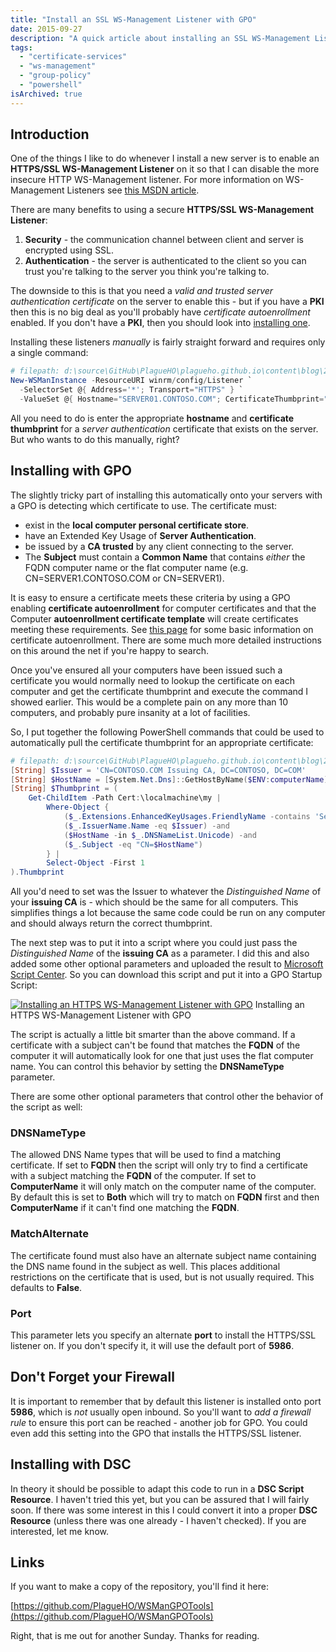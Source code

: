 ```yaml
---
title: "Install an SSL WS-Management Listener with GPO"
date: 2015-09-27
description: "A quick article about installing an SSL WS-Management Listener with GPO."
tags:
  - "certificate-services"
  - "ws-management"
  - "group-policy"
  - "powershell"
isArchived: true
---
```


## Introduction

One of the things I like to do whenever I install a new server is to enable an **HTTPS/SSL WS-Management Listener** on it so that I can disable the more insecure HTTP WS-Management listener. For more information on WS-Management Listeners see [this MSDN article](https://msdn.microsoft.com/en-us/library/aa384372%28v=vs.85%29.aspx).

There are many benefits to using a secure **HTTPS/SSL WS-Management Listener**:

1. **Security** - the communication channel between client and server is encrypted using SSL.
1. **Authentication** - the server is authenticated to the client so you can trust you're talking to the server you think you're talking to.

The downside to this is that you need a _valid and trusted server authentication certificate_ on the server to enable this - but if you have a **PKI** then this is no big deal as you'll probably have _certificate autoenrollment_ enabled. If you don't have a **PKI**, then you should look into [installing one](https://technet.microsoft.com/en-us/library/cc772393%28v=ws.10%29.aspx).

Installing these listeners _manually_ is fairly straight forward and requires only a single command:

```powershell
# filepath: d:\source\GitHub\PlagueHO\plagueho.github.io\content\blog\2015\09\2015-09-27-install-an-ssl-ws-management-listener-with-gpo.md
New-WSManInstance -ResourceURI winrm/config/Listener `
  -SelectorSet @{ Address='*'; Transport="HTTPS" } `
  -ValueSet @{ Hostname="SERVER01.CONTOSO.COM"; CertificateThumbprint="09 49 93 24 53 81 32 16 b7 44 8b 47 ca af 56 3a ef 9f 10 2d" }
```

All you need to do is enter the appropriate **hostname** and **certificate thumbprint** for a _server authentication_ certificate that exists on the server. But who wants to do this manually, right?

## Installing with GPO

The slightly tricky part of installing this automatically onto your servers with a GPO is detecting which certificate to use. The certificate must:

- exist in the **local computer personal certificate store**.
- have an Extended Key Usage of **Server Authentication**.
- be issued by a **CA trusted** by any client connecting to the server.
- The **Subject** must contain a **Common Name** that contains _either_ the FQDN computer name or the flat computer name (e.g. CN=SERVER1.CONTOSO.COM or CN=SERVER1).

It is easy to ensure a certificate meets these criteria by using a GPO enabling **certificate autoenrollment** for computer certificates and that the Computer **autoenrollment certificate template** will create certificates meeting these requirements. See [this page](https://technet.microsoft.com/en-us/library/cc731522.aspx) for some basic information on certificate autoenrollment. There are some much more detailed instructions on this around the net if you're happy to search.

Once you've ensured all your computers have been issued such a certificate you would normally need to lookup the certificate on each computer and get the certificate thumbprint and execute the command I showed earlier. This would be a complete pain on any more than 10 computers, and probably pure insanity at a lot of facilities.

So, I put together the following PowerShell commands that could be used to automatically pull the certificate thumbprint for an appropriate certificate:

```powershell
# filepath: d:\source\GitHub\PlagueHO\plagueho.github.io\content\blog\2015\09\2015-09-27-install-an-ssl-ws-management-listener-with-gpo.md
[String] $Issuer = 'CN=CONTOSO.COM Issuing CA, DC=CONTOSO, DC=COM'
[String] $HostName = [System.Net.Dns]::GetHostByName($ENV:computerName).Hostname
[String] $Thumbprint = (
    Get-ChildItem -Path Cert:\localmachine\my |
        Where-Object {
            ($_.Extensions.EnhancedKeyUsages.FriendlyName -contains 'Server Authentication') -and
            ($_.IssuerName.Name -eq $Issuer) -and
            ($HostName -in $_.DNSNameList.Unicode) -and
            ($_.Subject -eq "CN=$HostName")
        } |
        Select-Object -First 1
).Thumbprint
```

All you'd need to set was the Issuer to whatever the _Distinguished Name_ of your **issuing CA** is - which should be the same for all computers. This simplifies things a lot because the same code could be run on any computer and should always return the correct thumbprint.

The next step was to put it into a script where you could just pass the _Distinguished Name_ of the **issuing CA** as a parameter. I did this and also added some other optional parameters and uploaded the result to [Microsoft Script Center](https://gallery.technet.microsoft.com/scriptcenter/PowerShell-used-to-easily-22067907). So you can download this script and put it into a GPO Startup Script:

[![Installing an HTTPS WS-Management Listener with GPO](/assets/images/screenshots/ss_gpo_httpswsmanlistener.png)](/assets/images/screenshots/ss_gpo_httpswsmanlistener.png)
Installing an HTTPS WS-Management Listener with GPO

The script is actually a little bit smarter than the above command. If a certificate with a subject can't be found that matches the **FQDN** of the computer it will automatically look for one that just uses the flat computer name. You can control this behavior by setting the **DNSNameType** parameter.

There are some other optional parameters that control other the behavior of the script as well:

### DNSNameType

The allowed DNS Name types that will be used to find a matching certificate. If set to **FQDN** then the script will only try to find a certificate with a subject matching the **FQDN** of the computer. If set to **ComputerName** it will only match on the computer name of the computer. By default this is set to **Both** which will try to match on **FQDN** first and then **ComputerName** if it can't find one matching the **FQDN**.

### MatchAlternate

The certificate found must also have an alternate subject name containing the DNS name found in the subject as well. This places additional restrictions on the certificate that is used, but is not usually required. This defaults to **False**.

### Port

This parameter lets you specify an alternate **port** to install the HTTPS/SSL listener on. If you don't specify it, it will use the default port of **5986**.

## Don't Forget your Firewall

It is important to remember that by default this listener is installed onto port **5986**, which is _not_ usually open inbound. So you'll want to _add a firewall rule_ to ensure this port can be reached - another job for GPO. You could even add this setting into the GPO that installs the HTTPS/SSL listener.

## Installing with DSC

In theory it should be possible to adapt this code to run in a **DSC Script Resource**. I haven't tried this yet, but you can be assured that I will fairly soon. If there was some interest in this I could convert it into a proper **DSC Resource** (unless there was one already - I haven't checked). If you are interested, let me know.

## Links

If you want to make a copy of the repository, you'll find it here:

[https://github.com/PlagueHO/WSManGPOTools](https://github.com/PlagueHO/WSManGPOTools)

Right, that is me out for another Sunday. Thanks for reading.
